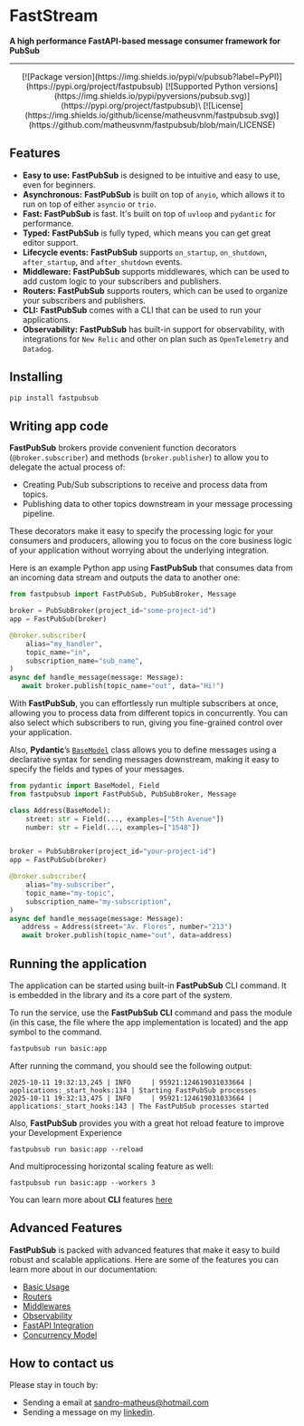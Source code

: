 # FastStream

<b>A high performance FastAPI-based message consumer framework for PubSub</b>


---

<div align="center">
[![Package version](https://img.shields.io/pypi/v/pubsub?label=PyPI)](https://pypi.org/project/fastpubsub)
[![Supported Python versions](https://img.shields.io/pypi/pyversions/pubsub.svg)](https://pypi.org/project/fastpubsub)\
[![License](https://img.shields.io/github/license/matheusvnm/fastpubsub.svg)](https://github.com/matheusvnm/fastpubsub/blob/main/LICENSE)
</div>


## Features

- **Easy to use:** **FastPubSub** is designed to be intuitive and easy to use, even for beginners.
- **Asynchronous:** **FastPubSub** is built on top of `anyio`, which allows it to run on top of either `asyncio` or `trio`.
- **Fast:** **FastPubSub** is fast. It's built on top of `uvloop` and `pydantic` for performance.
- **Typed:** **FastPubSub** is fully typed, which means you can get great editor support.
- **Lifecycle events:** **FastPubSub** supports `on_startup`, `on_shutdown`, `after_startup`, and `after_shutdown` events.
- **Middleware:** **FastPubSub** supports middlewares, which can be used to add custom logic to your subscribers and publishers.
- **Routers:** **FastPubSub** supports routers, which can be used to organize your subscribers and publishers.
- **CLI:** **FastPubSub** comes with a CLI that can be used to run your applications.
- **Observability:** **FastPubSub** has built-in support for observability, with integrations for `New Relic` and other on plan such as `OpenTelemetry` and `Datadog`.

## Installing

```bash
pip install fastpubsub
```

## Writing app code

**FastPubSub** brokers provide convenient function decorators (`@broker.subscriber`) and methods (`broker.publisher`) to allow you to delegate the actual process of:

- Creating Pub/Sub subscriptions to receive and process data from topics.
- Publishing data to other topics downstream in your message processing pipeline.

These decorators make it easy to specify the processing logic for your consumers and producers, allowing you to focus on the core business logic of your application without worrying about the underlying integration.

Here is an example Python app using **FastPubSub** that consumes data from an incoming data stream and outputs the data to another one:


```python
from fastpubsub import FastPubSub, PubSubBroker, Message

broker = PubSubBroker(project_id="some-project-id")
app = FastPubSub(broker)

@broker.subscriber(
    alias="my_handler",
    topic_name="in",
    subscription_name="sub_name",
)
async def handle_message(message: Message):
   await broker.publish(topic_name="out", data="Hi!")

```

With **FastPubSub**, you can effortlessly run multiple subscribers at once, allowing you to process data from different topics in concurrently. You can also select which subscribers to run, giving you fine-grained control over your application.

Also, **Pydantic**’s [`BaseModel`](https://docs.pydantic.dev/usage/models/) class allows you to define messages using a declarative syntax for sending messages downstream, making it easy to specify the fields and types of your messages.


```python
from pydantic import BaseModel, Field
from fastpubsub import FastPubSub, PubSubBroker, Message

class Address(BaseModel):
    street: str = Field(..., examples=["5th Avenue"])
    number: str = Field(..., examples=["1548"])


broker = PubSubBroker(project_id="your-project-id")
app = FastPubSub(broker)

@broker.subscriber(
    alias="my-subscriber",
    topic_name="my-topic",
    subscription_name="my-subscription",
)
async def handle_message(message: Message):
   address = Address(street="Av. Flores", number="213")
   await broker.publish(topic_name="out", data=address)

```

## Running the application

The application can be started using built-in **FastPubSub** CLI command.
It is embedded in the library and its a core part of the system.

To run the service, use the **FastPubSub CLI** command and pass the module (in this case, the file where the app implementation is located) and the app symbol to the command.



```bash
fastpubsub run basic:app
```

After running the command, you should see the following output:


``` shell
2025-10-11 19:32:13,245 | INFO     | 95921:124619031033664 | applications:_start_hooks:134 | Starting FastPubSub processes
2025-10-11 19:32:13,475 | INFO     | 95921:124619031033664 | applications:_start_hooks:143 | The FastPubSub processes started
```

Also, **FastPubSub** provides you with a great hot reload feature to improve your Development Experience

``` shell
fastpubsub run basic:app --reload
```

And multiprocessing horizontal scaling feature as well:

``` shell
fastpubsub run basic:app --workers 3
```

You can learn more about **CLI** features [here](docs/cli.md)


## Advanced Features

**FastPubSub** is packed with advanced features that make it easy to build robust and scalable applications. Here are some of the features you can learn more about in our documentation:

- [Basic Usage](./docs/basic_usage.md)
- [Routers](./docs/routers.md)
- [Middlewares](./docs/middlewares.md)
- [Observability](./docs/observability.md)
- [FastAPI Integration](./docs/fastapi_integration.md)
- [Concurrency Model](./docs/concurrency_model.md)

## How to contact us
Please stay in touch by:
- Sending a email at sandro-matheus@hotmail.com
- Sending a message on my [linkedin](https://www.linkedin.com/in/matheusvnm/).

